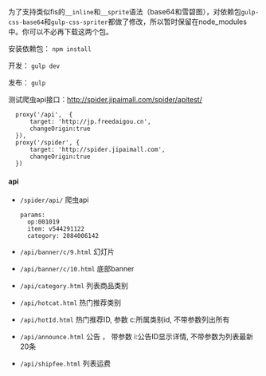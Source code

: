 为了支持类似fis的`__inline`和`__sprite`语法（base64和雪碧图），对依赖包`gulp-css-base64`和`gulp-css-spriter`都做了修改，所以暂时保留在node_modules中。你可以不必再下载这两个包。

安装依赖包：
`npm install`

开发：
`gulp dev`

发布：
`gulp`

测试爬虫api接口：http://spider.jipaimall.com/spider/apitest/
```
  proxy('/api',  {
      target: 'http://jp.freedaigou.cn',
      changeOrigin:true
  }),
  proxy('/spider', {
      target: 'http://spider.jipaimall.com',
      changeOrigin:true
  })
```
#### api
- `/spider/api/`  爬虫api

  ```
  params:
    op:001019
    item: v544291122
    category: 2084006142
  ```
- `/api/banner/c/9.html` 幻灯片
- `/api/banner/c/10.html` 底部banner
- `/api/category.html` 列表商品类别
- `/api/hotcat.html` 热门推荐类别
- `/api/hotId.html` 热门推荐ID, 参数 c:所属类别id, 不带参数列出所有
- `/api/announce.html` 公告 ， 带参数 i:公告ID显示详情, 不带参数为列表最新20条
- `/api/shipfee.html` 列表运费
